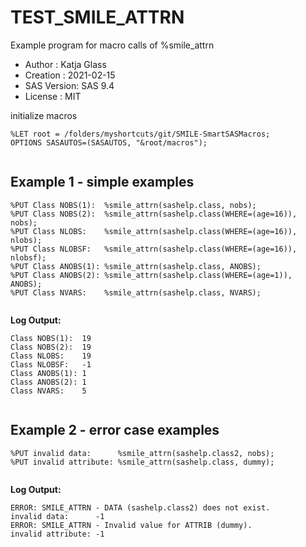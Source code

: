 # TEST_SMILE_ATTRN

Example program for macro calls of %smile_attrn

- Author     : Katja Glass
- Creation   : 2021-02-15
- SAS Version: SAS 9.4
- License    : MIT
 

initialize macros

```sas
%LET root = /folders/myshortcuts/git/SMILE-SmartSASMacros;
OPTIONS SASAUTOS=(SASAUTOS, "&root/macros");
 
```

##  Example 1 - simple examples

```sas
%PUT Class NOBS(1):  %smile_attrn(sashelp.class, nobs);
%PUT Class NOBS(2):  %smile_attrn(sashelp.class(WHERE=(age=16)), nobs);
%PUT Class NLOBS:    %smile_attrn(sashelp.class(WHERE=(age=16)), nlobs);
%PUT Class NLOBSF:   %smile_attrn(sashelp.class(WHERE=(age=16)), nlobsf);
%PUT Class ANOBS(1): %smile_attrn(sashelp.class, ANOBS);
%PUT Class ANOBS(2): %smile_attrn(sashelp.class(WHERE=(age=1)), ANOBS);
%PUT Class NVARS:    %smile_attrn(sashelp.class, NVARS);
 
```


**Log Output:**

```
Class NOBS(1):  19
Class NOBS(2):  19
Class NLOBS:    19
Class NLOBSF:   -1
Class ANOBS(1): 1
Class ANOBS(2): 1
Class NVARS:    5
 
```

##  Example 2 - error case examples

```sas
%PUT invalid data:      %smile_attrn(sashelp.class2, nobs);
%PUT invalid attribute: %smile_attrn(sashelp.class, dummy);
 
```


**Log Output:**

```
ERROR: SMILE_ATTRN - DATA (sashelp.class2) does not exist.
invalid data:      -1
ERROR: SMILE_ATTRN - Invalid value for ATTRIB (dummy).
invalid attribute: -1
```
